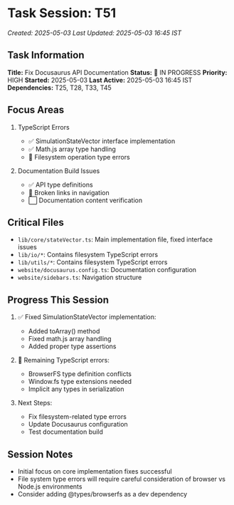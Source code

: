 # Task Session: T51
*Created: 2025-05-03*
*Last Updated: 2025-05-03 16:45 IST*

## Task Information
**Title:** Fix Docusaurus API Documentation
**Status:** 🔄 IN PROGRESS
**Priority:** HIGH
**Started:** 2025-05-03
**Last Active:** 2025-05-03 16:45 IST
**Dependencies:** T25, T28, T33, T45

## Focus Areas
1. TypeScript Errors
   - ✅ SimulationStateVector interface implementation
   - ✅ Math.js array type handling
   - 🔄 Filesystem operation type errors
   
2. Documentation Build Issues
   - ✅ API type definitions
   - 🔄 Broken links in navigation
   - ⬜ Documentation content verification

## Critical Files
- `lib/core/stateVector.ts`: Main implementation file, fixed interface issues
- `lib/io/*`: Contains filesystem TypeScript errors
- `lib/utils/*`: Contains filesystem TypeScript errors
- `website/docusaurus.config.ts`: Documentation configuration
- `website/sidebars.ts`: Navigation structure

## Progress This Session
1. ✅ Fixed SimulationStateVector implementation:
   - Added toArray() method
   - Fixed math.js array handling
   - Added proper type assertions

2. 🔄 Remaining TypeScript errors:
   - BrowserFS type definition conflicts
   - Window.fs type extensions needed
   - Implicit any types in serialization

3. Next Steps:
   - Fix filesystem-related type errors
   - Update Docusaurus configuration
   - Test documentation build

## Session Notes
- Initial focus on core implementation fixes successful
- File system type errors will require careful consideration of browser vs Node.js environments
- Consider adding @types/browserfs as a dev dependency